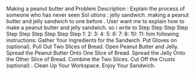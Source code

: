 Making a peanut butter and
Problem Description :
Explain the process of
someone who has never seen
Sol utions :
jelly sandwich.
making a peanut butter and jelly sandwich to
one before .
User want me to explain how to make a peanut butter and jelly sandwich.
so
i write to
Step
Step
Step
Step
Step
Step
Step
Step
Step
Step
1:
2:
3:
4:
5:
6:
7:
8:
10:
11:
him following instructions:
Gather Your Ingredients for the Sandwich.
Put Gloves on (optional).
Pull Out Two Slices of Bread.
Open Peanut Butter and Jelly.
Spread the Peanut Butter Onto One Slice of Bread.
Spread the Jelly Onto the Other Slice of Bread.
Combine the Two Slices.
Cut Off the Crusts (optional) .
Clean Up Your Workspace.
Enjoy Your Sandwich.